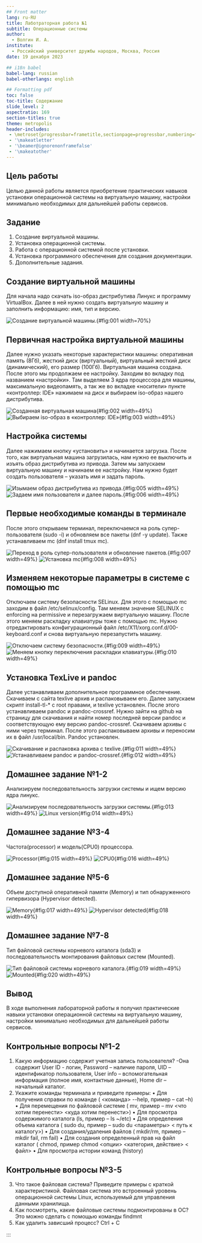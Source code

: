 ```yaml
---
## Front matter
lang: ru-RU
title: Лаботраторная работа №1
subtitle: Операционные системы
author:
  - Волгин И. А.
institute:
  - Российский университет дружбы народов, Москва, Россия
date: 19 декабря 2023

## i18n babel
babel-lang: russian
babel-otherlangs: english

## Formatting pdf
toc: false
toc-title: Содержание
slide_level: 2
aspectratio: 169
section-titles: true
theme: metropolis
header-includes:
 - \metroset{progressbar=frametitle,sectionpage=progressbar,numbering=fraction}
 - '\makeatletter'
 - '\beamer@ignorenonframefalse'
 - '\makeatother'
---
```


## Цель работы

Целью данной работы является приобретение практических навыков установки операционной системы на виртуальную машину, настройки минимально необходимых для дальнейшей работы сервисов.

## Задание

1. Создание виртуальной машины.
2. Установка операционной системы.
3. Работа с операционной системой после установки.
4. Установка программного обеспечения для создания документации.
5. Дополнительные задания.

## Создание виртуальной машины

Для начала надо скачать iso-образ дистрибутива Линукс и программу VirtualBox. Далее в ней нужно создать виртуальную машину и заполнить информацию: имя, тип и версию.

![Создание виртуальной машины.](image/1.jpg){#fig:001 width=70%}

## Первичная настройка виртуальной машины

Далее нужно указать некоторые характеристики машины: оперативная память (8Гб), жесткий диск (виртуальный), виртуальный жесткий диск (динамический), его размер (100Гб). Виртуальная машина создана.
После этого мы продолжаем ее настройку. Заходим во вкладку под названием «настройки». Там выделяем 3 ядра процессора для машины, максимальную видеопамять, а так же во вкладке «носители» пункте «контроллер: IDE» нажимаем на диск и выбираем iso-образ нашего дистрибутива.

![Созданная виртуальная машина](image/2.jpg){#fig:002 width=49%}
![Выбираем iso-образ в «контроллер: IDE»](image/3.jpg){#fig:003 width=49%}

## Настройка системы

Далее нажимаем кнопку «установить» и начинается загрузка. После того, как виртуальная машина загрузилась, нам нужно ее выключить и изъять образ дистрибутива из привода.
Затем мы запускаем виртуальную машину и начинаем ее настройку. Нам нужно будет создать пользователя – указать имя и задать пароль.

![Изымаем образ дистрибутива из привода.](image/5.jpg){#fig:005 width=49%}
![Задаем имя пользователя и далее пароль.](image/6.jpg){#fig:006 width=49%}

## Первые необходимые команды в терминале

После этого открываем терминал, переключаемся на роль супер-пользователя (sudo -i) и обновляем все пакеты (dnf -y update).
Также устанавливаем mc (dnf install tmux mc).

![Переход в роль супер-пользователя и обновление пакетов.](image/7.jpg){#fig:007 width=49%}
![Установка mc](image/8.jpg){#fig:008 width=49%}

## Изменяем некоторые параметры в системе с помощью mc

Отключаем систему безопасности SELinux. Для этого с помощью mc заходим в файл /etc/selinux/config. Там меняем значение SELINUX с enforcing на permissive и перезагружаем виртуальную машину.
После этого меняем раскладку клавиатуры тоже с помощью mc. Нужно отредактировать конфигурационный файл /etc/X11/xorg.conf.d/00-keyboard.conf и снова виртуальную перезапустить машину.

![Отключаем систему безопасности.](image/9.jpg){#fig:009 width=49%}
![Меняем кнопку переключения раскладки клавиатуры.](image/10.jpg){#fig:010 width=49%}

## Установка TexLive и pandoc

Далее устанавливаем дополнительное программное обеспечение. Скачиваем с сайта texlive архив и распаковываем его.
Далее запускаем скрипт install-tl-* с root правами, и texlive установлен. 
После этого устанавливаем pandoc и pandoc-crossref. Нужно зайти на github на страницу для скачивания и найти номер последней версии pandoc и соответствующую ему версию pandoc-crossref. Скачиваем архивы с ними через терминал. После этого распаковываем архивы и переносим их в файл /usr/local/bin. Pandoc установлен.

![Скачивание и распаковка архива с texlive.](image/11.jpg){#fig:011 width=49%}
![Устанавливаем pandoc и pandoc-crossref.](image/12.jpg){#fig:012 width=49%}

## Домашнее задание №1-2

Анализируем последовательность загрузки системы и ищем версию ядра линукс. 

![Анализируем последовательность загрузки системы.](image/13.jpg){#fig:013 width=49%}
![Linux version](image/14.jpg){#fig:014 width=49%}

## Домашнее задание №3-4

Частота(processor) и модель(CPU0) процессора.

![Processor](image/15.jpg){#fig:015 width=49%}
![CPU0](image/16.jpg){#fig:016 width=49%}

## Домашнее задание №5-6

Объем доступной оперативной памяти (Memory) и тип обнаруженного гипервизора (Hypervisor detected).

![Memory](image/17.jpg){#fig:017 width=49%}
![Hypervisor detected](image/18.jpg){#fig:018 width=49%}

## Домашнее задание №7-8

Тип файловой системы корневого каталога (sda3) и последовательность монтирования файловых систем (Mounted).

![Тип файловой системы корневого каталога.](image/19.jpg){#fig:019 width=49%}
![Mounted](image/20.jpg){#fig:020 width=49%}


## Вывод

В ходе выполнения лабораторной работы я получил практические навыки установки операционной системы на виртуальную машину, настройки минимально необходимых для дальнейшей работы сервисов.

## Контрольные вопросы №1-2

1. Какую информацию содержит учетная запись пользователя?
-Она содержит User ID - логин, Password – наличие пароля, UID – идентификатор пользователя, User info – вспомогательная информация (полное имя, контактные данные), Home dir – начальный каталог.
2. Укажите команды терминала и приведите примеры:
    • Для получения справки по команде ( <команда> --help, пример – cat –h)
    • Для перемещения по файловой системе ( mv, пример – mv <что хотим перенести> <куда хотим перенести>)
    • Для просмотра содержимого каталога (ls, пример – ls ~/etc)
    • Для определения объема каталога ( sudo du, пример – sudo du <параметры> < путь к каталогу>)
    • Для создания/удаления файлов ( mkdir/rm, пример – mkdir fail, rm fail)
    • Для создания определенный прав на файл каталог ( chmod, пример chmod <опции> <категория, действие> < файл>
    • Для просмотра истории команд (history)
    
## Контрольные вопросы №3-5

3. Что такое файловая система? Приведите примеры с краткой характеристикой.
Файловая система это встроенный уровень операционной системы Linux, используемый для управления данными хранилища.
4. Как посмотреть, какие файловые системы подмонтированы в ОС?
Это можно сделать с помощью команды findmnt
5. Как удалить зависший процесс?
 Ctrl + C

:::

